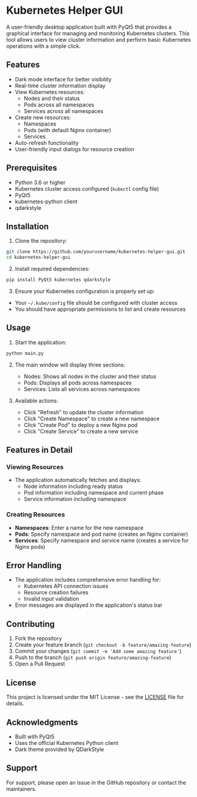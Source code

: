 # Kubernetes Helper GUI

A user-friendly desktop application built with PyQt5 that provides a graphical interface for managing and monitoring Kubernetes clusters. This tool allows users to view cluster information and perform basic Kubernetes operations with a simple click.

## Features

- Dark mode interface for better visibility
- Real-time cluster information display
- View Kubernetes resources:
  - Nodes and their status
  - Pods across all namespaces
  - Services across all namespaces
- Create new resources:
  - Namespaces
  - Pods (with default Nginx container)
  - Services
- Auto-refresh functionality
- User-friendly input dialogs for resource creation

## Prerequisites

- Python 3.6 or higher
- Kubernetes cluster access configured (`kubectl` config file)
- PyQt5
- kubernetes-python client
- qdarkstyle

## Installation

1. Clone the repository:
```bash
git clone https://github.com/yourusername/kubernetes-helper-gui.git
cd kubernetes-helper-gui
```

2. Install required dependencies:
```bash
pip install PyQt5 kubernetes qdarkstyle
```

3. Ensure your Kubernetes configuration is properly set up:
- Your `~/.kube/config` file should be configured with cluster access
- You should have appropriate permissions to list and create resources

## Usage

1. Start the application:
```bash
python main.py
```

2. The main window will display three sections:
   - Nodes: Shows all nodes in the cluster and their status
   - Pods: Displays all pods across namespaces
   - Services: Lists all services across namespaces

3. Available actions:
   - Click "Refresh" to update the cluster information
   - Click "Create Namespace" to create a new namespace
   - Click "Create Pod" to deploy a new Nginx pod
   - Click "Create Service" to create a new service

## Features in Detail

### Viewing Resources
- The application automatically fetches and displays:
  - Node information including ready status
  - Pod information including namespace and current phase
  - Service information including namespace

### Creating Resources
- **Namespaces**: Enter a name for the new namespace
- **Pods**: Specify namespace and pod name (creates an Nginx container)
- **Services**: Specify namespace and service name (creates a service for Nginx pods)

## Error Handling

- The application includes comprehensive error handling for:
  - Kubernetes API connection issues
  - Resource creation failures
  - Invalid input validation
- Error messages are displayed in the application's status bar

## Contributing

1. Fork the repository
2. Create your feature branch (`git checkout -b feature/amazing-feature`)
3. Commit your changes (`git commit -m 'Add some amazing feature'`)
4. Push to the branch (`git push origin feature/amazing-feature`)
5. Open a Pull Request

## License

This project is licensed under the MIT License - see the [LICENSE](LICENSE) file for details.

## Acknowledgments

- Built with PyQt5
- Uses the official Kubernetes Python client
- Dark theme provided by QDarkStyle

## Support

For support, please open an issue in the GitHub repository or contact the maintainers.
